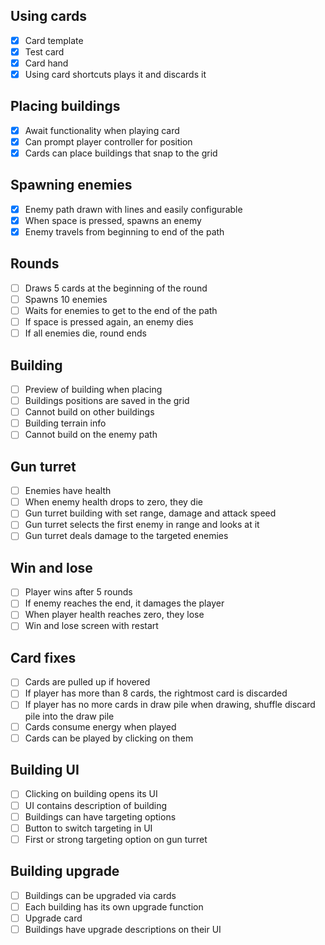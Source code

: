 
## Using cards

- [x] Card template
- [x] Test card
- [x] Card hand
- [x] Using card shortcuts plays it and discards it

## Placing buildings

- [x] Await functionality when playing card
- [x] Can prompt player controller for position
- [x] Cards can place buildings that snap to the grid

## Spawning enemies

- [x] Enemy path drawn with lines and easily configurable
- [x] When space is pressed, spawns an enemy
- [x] Enemy travels from beginning to end of the path

## Rounds

- [ ] Draws 5 cards at the beginning of the round
- [ ] Spawns 10 enemies
- [ ] Waits for enemies to get to the end of the path
- [ ] If space is pressed again, an enemy dies
- [ ] If all enemies die, round ends

## Building

- [ ] Preview of building when placing
- [ ] Buildings positions are saved in the grid
- [ ] Cannot build on other buildings
- [ ] Building terrain info
- [ ] Cannot build on the enemy path

## Gun turret

- [ ] Enemies have health
- [ ] When enemy health drops to zero, they die
- [ ] Gun turret building with set range, damage and attack speed
- [ ] Gun turret selects the first enemy in range and looks at it
- [ ] Gun turret deals damage to the targeted enemies

## Win and lose

- [ ] Player wins after 5 rounds
- [ ] If enemy reaches the end, it damages the player
- [ ] When player health reaches zero, they lose
- [ ] Win and lose screen with restart

## Card fixes

- [ ] Cards are pulled up if hovered
- [ ] If player has more than 8 cards, the rightmost card is discarded
- [ ] If player has no more cards in draw pile when drawing, shuffle discard pile into the draw pile
- [ ] Cards consume energy when played
- [ ] Cards can be played by clicking on them

## Building UI

- [ ] Clicking on building opens its UI
- [ ] UI contains description of building
- [ ] Buildings can have targeting options
- [ ] Button to switch targeting in UI
- [ ] First or strong targeting option on gun turret

## Building upgrade

- [ ] Buildings can be upgraded via cards
- [ ] Each building has its own upgrade function
- [ ] Upgrade card
- [ ] Buildings have upgrade descriptions on their UI
